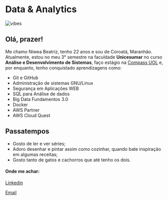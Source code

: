 # Data & Analytics

![vibes](https://pbs.twimg.com/media/D-jnKUPU4AE3hVR.jpg)

## Olá, prazer!
Me chamo Níwea Beatriz, tenho 22 anos e sou de Coroatá, Maranhão. Atualmente, estou no meu 3° semestre na faculdade **Unicesumar** no curso __Análise e Desenvolvimento de Sistemas__, faço estágio na [Compass UOL](https://compass.uol/en/home/) e, por enquanto, tenho conquistado aprendizagens como:
* Git e GitHub
* Administração de sistemas GNU/Linux
* Segurança em Aplicações WEB
* SQL para Análise de dados
* Big Data Fundamentos 3.0
* Docker
* AWS Partner
* AWS Cloud Quest

## Passatempos
* Gosto de ler e ver séries;
* Adoro desenhar e pintar assim como cozinhar, quando bate inspiração em algumas receitas;
* Gosto tanto de gatos e cachorros que até tenho os dois.

#### Onde me achar:
[Linkedin](https://www.linkedin.com/in/n%C3%ADwea-beatriz-0156b9232/)

[Email](niwea_pink@hotmail.com)
